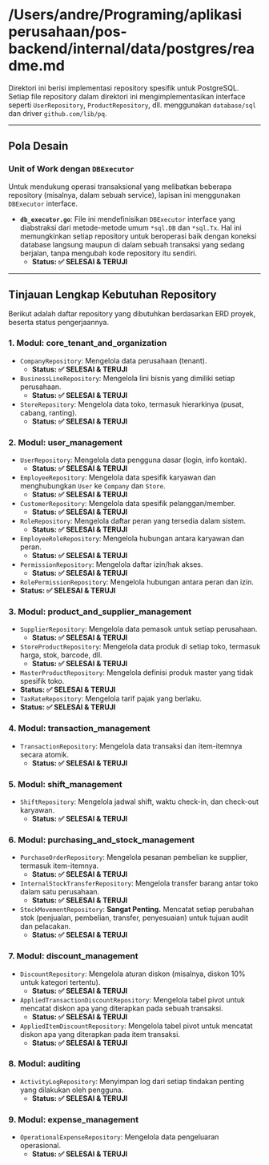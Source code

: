 # /Users/andre/Programing/aplikasi perusahaan/pos-backend/internal/data/postgres/readme.md

Direktori ini berisi implementasi repository spesifik untuk PostgreSQL.
Setiap file repository dalam direktori ini mengimplementasikan interface seperti `UserRepository`, `ProductRepository`, dll. menggunakan `database/sql` dan driver `github.com/lib/pq`.

---

## Pola Desain

### Unit of Work dengan `DBExecutor`

Untuk mendukung operasi transaksional yang melibatkan beberapa repository (misalnya, dalam sebuah service), lapisan ini menggunakan `DBExecutor` interface.

- **`db_executor.go`**: File ini mendefinisikan `DBExecutor` interface yang diabstraksi dari metode-metode umum `*sql.DB` dan `*sql.Tx`. Hal ini memungkinkan setiap repository untuk beroperasi baik dengan koneksi database langsung maupun di dalam sebuah transaksi yang sedang berjalan, tanpa mengubah kode repository itu sendiri.
  - **Status: ✅ SELESAI & TERUJI**

---

## Tinjauan Lengkap Kebutuhan Repository

Berikut adalah daftar repository yang dibutuhkan berdasarkan ERD proyek, beserta status pengerjaannya.

### 1. Modul: core_tenant_and_organization

- `CompanyRepository`: Mengelola data perusahaan (tenant).
  - **Status: ✅ SELESAI & TERUJI**
- `BusinessLineRepository`: Mengelola lini bisnis yang dimiliki setiap perusahaan.
  - **Status: ✅ SELESAI & TERUJI**
- `StoreRepository`: Mengelola data toko, termasuk hierarkinya (pusat, cabang, ranting).
  - **Status: ✅ SELESAI & TERUJI**

### 2. Modul: user_management

- `UserRepository`: Mengelola data pengguna dasar (login, info kontak).
  - **Status: ✅ SELESAI & TERUJI**
- `EmployeeRepository`: Mengelola data spesifik karyawan dan menghubungkan `User` ke `Company` dan `Store`.
  - **Status: ✅ SELESAI & TERUJI**
- `CustomerRepository`: Mengelola data spesifik pelanggan/member.
  - **Status: ✅ SELESAI & TERUJI**
- `RoleRepository`: Mengelola daftar peran yang tersedia dalam sistem.
  - **Status: ✅ SELESAI & TERUJI**
- `EmployeeRoleRepository`: Mengelola hubungan antara karyawan dan peran.
  - **Status: ✅ SELESAI & TERUJI**
- `PermissionRepository`: Mengelola daftar izin/hak akses.
  - **Status: ✅ SELESAI & TERUJI**
- `RolePermissionRepository`: Mengelola hubungan antara peran dan izin.
- **Status: ✅ SELESAI & TERUJI**

### 3. Modul: product_and_supplier_management

- `SupplierRepository`: Mengelola data pemasok untuk setiap perusahaan.
  - **Status: ✅ SELESAI & TERUJI**
- `StoreProductRepository`: Mengelola data produk di setiap toko, termasuk harga, stok, barcode, dll.
  - **Status: ✅ SELESAI & TERUJI**
- `MasterProductRepository`: Mengelola definisi produk master yang tidak spesifik toko.
- **Status: ✅ SELESAI & TERUJI**
- `TaxRateRepository`: Mengelola tarif pajak yang berlaku.
- **Status: ✅ SELESAI & TERUJI**

### 4. Modul: transaction_management

- `TransactionRepository`: Mengelola data transaksi dan item-itemnya secara atomik.
  - **Status: ✅ SELESAI & TERUJI**

### 5. Modul: shift_management

- `ShiftRepository`: Mengelola jadwal shift, waktu check-in, dan check-out karyawan.
  - **Status: ✅ SELESAI & TERUJI**

### 6. Modul: purchasing_and_stock_management

- `PurchaseOrderRepository`: Mengelola pesanan pembelian ke supplier, termasuk item-itemnya.
  - **Status: ✅ SELESAI & TERUJI**
- `InternalStockTransferRepository`: Mengelola transfer barang antar toko dalam satu perusahaan.
  - **Status: ✅ SELESAI & TERUJI**
- `StockMovementRepository`: **Sangat Penting.** Mencatat setiap perubahan stok (penjualan, pembelian, transfer, penyesuaian) untuk tujuan audit dan pelacakan.
  - **Status: ✅ SELESAI & TERUJI**

### 7. Modul: discount_management

- `DiscountRepository`: Mengelola aturan diskon (misalnya, diskon 10% untuk kategori tertentu).
  - **Status: ✅ SELESAI & TERUJI**
- `AppliedTransactionDiscountRepository`: Mengelola tabel pivot untuk mencatat diskon apa yang diterapkan pada sebuah transaksi.
  - **Status: ✅ SELESAI & TERUJI**
- `AppliedItemDiscountRepository`: Mengelola tabel pivot untuk mencatat diskon apa yang diterapkan pada item transaksi.
  - **Status: ✅ SELESAI & TERUJI**

### 8. Modul: auditing

- `ActivityLogRepository`: Menyimpan log dari setiap tindakan penting yang dilakukan oleh pengguna.
  - **Status: ✅ SELESAI & TERUJI**

### 9. Modul: expense_management

- `OperationalExpenseRepository`: Mengelola data pengeluaran operasional.
  - **Status: ✅ SELESAI & TERUJI**
